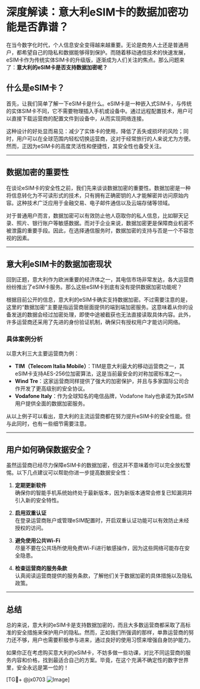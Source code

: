 # 深度解读：意大利eSIM卡的数据加密功能是否靠谱？

在当今数字化时代，个人信息安全变得越来越重要。无论是商务人士还是普通用户，都希望自己的隐私和数据能够得到保护。而随着移动通信技术的快速发展，eSIM卡作为传统实体SIM卡的升级版，逐渐成为人们关注的焦点。那么问题来了：**意大利的eSIM卡是否支持数据加密呢？**

## 什么是eSIM卡？
首先，让我们简单了解一下eSIM卡是什么。eSIM卡是一种嵌入式SIM卡，与传统的实体SIM卡不同，它不需要物理插入手机或设备中。通过远程配置技术，用户可以直接下载运营商的配置文件到设备中，从而实现网络连接。

这种设计的好处显而易见：减少了实体卡的使用，降低了丢失或损坏的风险；同时，用户可以在全球范围内轻松切换运营商，这对于经常旅行的人来说尤为方便。然而，正因为eSIM卡的高度灵活性和便捷性，其安全性也备受关注。

---

## 数据加密的重要性
在谈论eSIM卡的安全性之前，我们先来谈谈数据加密的重要性。数据加密是一种将信息转化为不可读形式的技术，只有拥有正确密钥的人才能解密并访问原始内容。这种技术广泛应用于金融交易、电子邮件通信以及云端存储等领域。

对于普通用户而言，数据加密可以有效防止他人窃取你的私人信息，比如聊天记录、照片、银行账户等敏感数据。而对于企业来说，数据加密更是保障商业机密不被泄露的重要手段。因此，在选择通信服务时，数据加密的支持与否是一个不容忽视的因素。

---

## 意大利eSIM卡的数据加密现状
回到正题，意大利作为欧洲重要的经济体之一，其电信市场非常发达，各大运营商纷纷推出了eSIM卡服务。那么这些eSIM卡到底有没有提供数据加密功能呢？

根据目前公开的信息，意大利的eSIM卡确实支持数据加密。不过需要注意的是，这里的“数据加密”主要是指运营商层面提供的端到端加密服务。这意味着从你的设备发送的数据会经过加密处理，即使中途被截获也无法直接读取具体内容。此外，许多运营商还采用了先进的身份验证机制，确保只有授权用户才能访问网络。

### 具体案例分析
以意大利三大主要运营商为例：
- **TIM（Telecom Italia Mobile）**：TIM是意大利最大的移动运营商之一，其eSIM卡支持AES-256位加密算法，这是当前最安全的对称加密标准之一。
- **Wind Tre**：这家运营商同样提供了强大的加密保护，并且与多家国际公司合作开发了更高级别的安全协议。
- **Vodafone Italy**：作为全球知名的电信品牌，Vodafone Italy也承诺为其eSIM用户提供全面的数据加密服务。

从以上例子可以看出，意大利的主流运营商都在努力提升eSIM卡的安全性能。但与此同时，也有一些细节需要注意。

---

## 用户如何确保数据安全？
虽然运营商已经尽力保障eSIM卡的数据加密，但这并不意味着你可以完全放松警惕。以下几点建议可以帮助你进一步提高数据安全性：

1. **定期更新软件**  
   确保你的智能手机系统始终处于最新版本，因为新版本通常会修复已知漏洞并引入新的安全特性。

2. **启用双重认证**  
   在登录运营商账户或管理eSIM配置时，开启双重认证功能可以有效防止未经授权的访问。

3. **避免使用公共Wi-Fi**  
   尽量不要在公共场所使用免费Wi-Fi进行敏感操作，因为这些网络可能存在安全隐患。

4. **检查运营商的服务条款**  
   认真阅读运营商提供的服务条款，了解他们关于数据加密的具体措施以及隐私政策。

---

## 总结
总的来说，意大利的eSIM卡是支持数据加密的，而且大多数运营商都采取了高标准的安全措施来保护用户的隐私。然而，正如我们所强调的那样，单靠运营商的努力还不够，用户也需要积极参与进来，通过良好的使用习惯来增强自身防护能力。

如果你正在考虑购买意大利的eSIM卡，不妨多做一些功课，对比不同运营商的服务内容和价格，找到最适合自己的方案。毕竟，在这个充满不确定性的数字世界里，安全永远是第一位的！

[TG💪+ @jx0703 ![Image](https://github.com/user-attachments/assets/dbca1d08-cadb-493c-b0ec-ad6f7a83f270)]